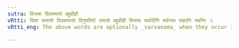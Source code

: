 ```yaml
---
sutra: विभाषा दिक्समासे बहुव्रीहौ
vRtti: दिशां समासो दिक्समासो दिगुपदिष्टे समासे बहुव्रीहौ विभाषा सर्वादीनि सर्वनाम संज्ञानि भवन्ति ॥
vRtti_eng: The above words are optionally _sarvanama_ when they occur in a _bahuvrihi_ compound signifying direction (II. 2. 26.)

---
```

